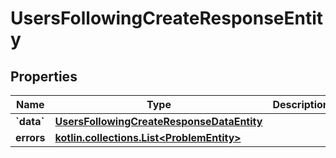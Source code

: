 
# UsersFollowingCreateResponseEntity

## Properties
Name | Type | Description | Notes
------------ | ------------- | ------------- | -------------
**&#x60;data&#x60;** | [**UsersFollowingCreateResponseDataEntity**](UsersFollowingCreateResponseDataEntity.md) |  |  [optional]
**errors** | [**kotlin.collections.List&lt;ProblemEntity&gt;**](ProblemEntity.md) |  |  [optional]



